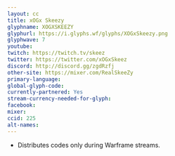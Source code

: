 ```yaml
---
layout: cc
title: xOGx Skeezy
glyphname: XOGXSKEEZY
glyphurl: https://i.glyphs.wf/glyphs/XOGxSkeezy.png
glyphwave: 7
youtube: 
twitch: https://twitch.tv/skeez
twitter: https://twitter.com/xOGxSkeez
discord: http://discord.gg/zgdRzfj
other-site: https://mixer.com/RealSkeeZy
primary-language: 
global-glyph-code: 
currently-partnered: Yes
stream-currency-needed-for-glyph: 
facebook: 
mixer: 
ccid: 225
alt-names: 
---
```

* Distributes codes only during Warframe streams.
